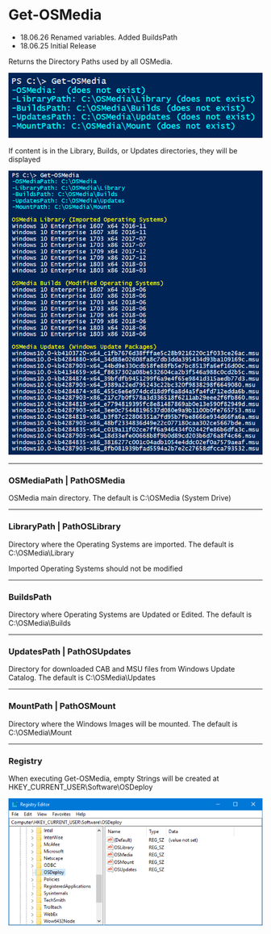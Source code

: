 # Get-OSMedia

* 18.06.26 Renamed variables.  Added BuildsPath
* 18.06.25 Initial Release

Returns the Directory Paths used by all OSMedia.

![](/assets/2018-06-26_1-58-01.png)

If content is in the Library, Builds, or Updates directories, they will be displayed

![](/assets/2018-06-26_2-07-32.png)

---

### OSMediaPath \| PathOSMedia

OSMedia main directory.  The default is C:\OSMedia \(System Drive\)

---

### LibraryPath \| PathOSLibrary

Directory where the Operating Systems are imported.  The default is C:\OSMedia\Library

Imported Operating Systems should not be modified

---

### BuildsPath

Directory where Operating Systems are Updated or Edited.  The default is C:\OSMedia\Builds



---

### UpdatesPath \| PathOSUpdates

Directory for downloaded CAB and MSU files from Windows Update Catalog.  The default is C:\OSMedia\Updates

---

### MountPath \| PathOSMount

Directory where the Windows Images will be mounted.  The default is C:\OSMedia\Mount

---

### Registry

When executing Get-OSMedia, empty Strings will be created at HKEY\_CURRENT\_USER\Software\OSDeploy

![](/assets/2018-06-22_12-38-17.png)

